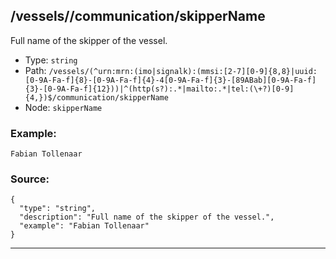 ## /vessels/<RegExp>/communication/skipperName

Full name of the skipper of the vessel.

* Type: `string`
* Path: `/vessels/(^urn:mrn:(imo|signalk):(mmsi:[2-7][0-9]{8,8}|uuid:[0-9A-Fa-f]{8}-[0-9A-Fa-f]{4}-4[0-9A-Fa-f]{3}-[89ABab][0-9A-Fa-f]{3}-[0-9A-Fa-f]{12}))|^(http(s?):.*|mailto:.*|tel:(\+?)[0-9]{4,})$/communication/skipperName`
* Node: `skipperName`

### Example:
```
Fabian Tollenaar
```

### Source:
```
{
  "type": "string",
  "description": "Full name of the skipper of the vessel.",
  "example": "Fabian Tollenaar"
}
```

---

